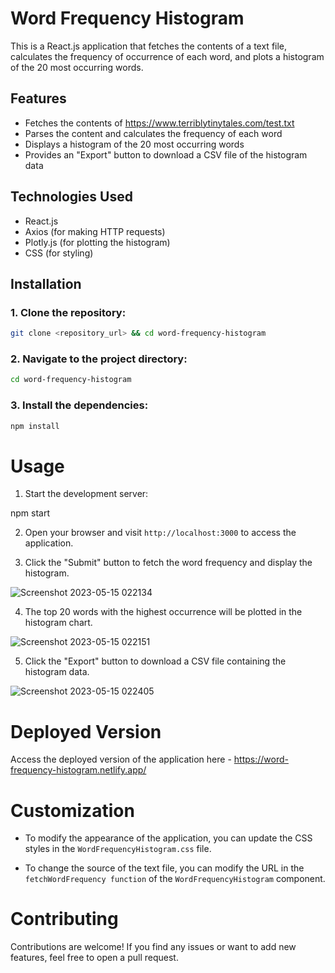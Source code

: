 # Word Frequency Histogram

This is a React.js application that fetches the contents of a text file, calculates the frequency of occurrence of each word, and plots a histogram of the 20 most occurring words.

## Features

- Fetches the contents of https://www.terriblytinytales.com/test.txt
- Parses the content and calculates the frequency of each word
- Displays a histogram of the 20 most occurring words
- Provides an "Export" button to download a CSV file of the histogram data

## Technologies Used

- React.js
- Axios (for making HTTP requests)
- Plotly.js (for plotting the histogram)
- CSS (for styling)

## Installation

### 1. Clone the repository:

```bash
git clone <repository_url> && cd word-frequency-histogram
```

### 2. Navigate to the project directory:

```bash
cd word-frequency-histogram
```

### 3. Install the dependencies:

```bash
npm install
```

# Usage

1. Start the development server:

npm start

2. Open your browser and visit `http://localhost:3000` to access the application.

3. Click the "Submit" button to fetch the word frequency and display the histogram.

![Screenshot 2023-05-15 022134](https://github.com/sudh-202/word-frequency-app/assets/87563365/78a2ecb9-3724-4103-850c-d8435721150b)

4. The top 20 words with the highest occurrence will be plotted in the histogram chart.

![Screenshot 2023-05-15 022151](https://github.com/sudh-202/word-frequency-app/assets/87563365/44e121ff-d399-40d5-a4c3-c53b2a197a2f)

5. Click the "Export" button to download a CSV file containing the histogram data.

![Screenshot 2023-05-15 022405](https://github.com/sudh-202/word-frequency-app/assets/87563365/cb570927-504a-45f5-8cd9-0a57dab63b3c)

# Deployed Version

Access the deployed version of the application here - https://word-frequency-histogram.netlify.app/

# Customization

- To modify the appearance of the application, you can update the CSS styles in the `WordFrequencyHistogram.css` file.

- To change the source of the text file, you can modify the URL in the `fetchWordFrequency function` of the `WordFrequencyHistogram` component.

# Contributing

Contributions are welcome! If you find any issues or want to add new features, feel free to open a pull request.
